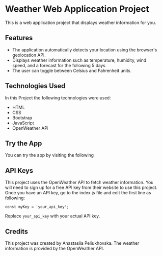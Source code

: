 # Weather Web Appliccation Project

This is a web application project that displays weather information for you.

## Features

- The application automatically detects your location using the browser's geolocation API.
- Displays weather information such as temperature, humidity, wind speed, and a forecast for the following 5 days.
- The user can toggle between Celsius and Fahrenheit units.

## Technologies Used

In this Project the following technologies were used:

- HTML
- CSS
- Bootstrap
- JavaScript
- OpenWeather API

## Try the App

You can try the app by visiting the following <a href="https://illustrious-salamander-989763.netlify.app/" target="_blank"></a>

## API Keys

This project uses the OpenWeather API to fetch weather information. You will need to sign up for a free API key from their website to use this project. Once you have an API key, go to the index.js file and edit the first line as following:

```
const myKey = 'your_api_key';
```

Replace `your_api_key` with your actual API key.

## Credits

This project was created by Anastasiia Peliukhovska. The weather information is provided by the OpenWeather API.